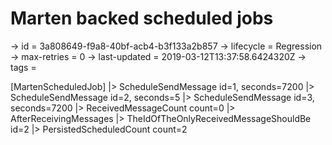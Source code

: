 # Marten backed scheduled jobs

-> id = 3a808649-f9a8-40bf-acb4-b3f133a2b857
-> lifecycle = Regression
-> max-retries = 0
-> last-updated = 2019-03-12T13:37:58.6424320Z
-> tags = 

[MartenScheduledJob]
|> ScheduleSendMessage id=1, seconds=7200
|> ScheduleSendMessage id=2, seconds=5
|> ScheduleSendMessage id=3, seconds=7200
|> ReceivedMessageCount count=0
|> AfterReceivingMessages
|> TheIdOfTheOnlyReceivedMessageShouldBe id=2
|> PersistedScheduledCount count=2
~~~

